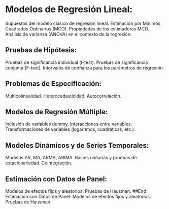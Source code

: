 # Modelos de Regresión Lineal:
Supuestos del modelo clásico de regresión lineal.
Estimación por Mínimos Cuadrados Ordinarios (MCO).
Propiedades de los estimadores MCO.
Análisis de varianza (ANOVA) en el contexto de la regresión.
## Pruebas de Hipótesis:
Pruebas de significancia individual (t-test).
Pruebas de significancia conjunta (F-test).
Intervalos de confianza para los parámetros de regresión.
## Problemas de Especificación:
Multicolinealidad.
Heterocedasticidad.
Autocorrelación.
## Modelos de Regresión Múltiple:
Inclusión de variables dummy.
Interacciones entre variables.
Transformaciones de variables (logaritmos, cuadráticas, etc.).
## Modelos Dinámicos y de Series Temporales:
Modelos AR, MA, ARMA, ARIMA.
Raíces unitarias y pruebas de estacionariedad.
Cointegración.
## Estimación con Datos de Panel:
Modelos de efectos fijos y aleatorios.
Pruebas de Hausman.
##End
Estimación con Datos de Panel:
Modelos de efectos fijos y aleatorios.
Pruebas de Hausman.
